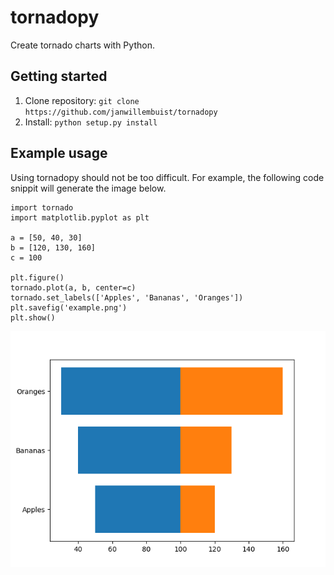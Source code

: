 # tornadopy

Create tornado charts with Python.

## Getting started

1. Clone repository: `git clone https://github.com/janwillembuist/tornadopy`
2. Install: `python setup.py install`


## Example usage

Using tornadopy should not be too difficult. For example, the following code snippit will generate the image below.

```
import tornado
import matplotlib.pyplot as plt

a = [50, 40, 30]
b = [120, 130, 160]
c = 100

plt.figure()
tornado.plot(a, b, center=c)
tornado.set_labels(['Apples', 'Bananas', 'Oranges'])
plt.savefig('example.png')
plt.show()
```

![exampleplot](example.png)
